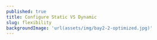 ```yaml
---
published: true
title: Configure Static VS Dynamic
slug: flexibility
backgroundImage: 'url(assets/img/bay2-2-optimized.jpg)'
---
```


